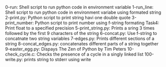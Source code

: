0-run: Shell script to run python code in environment variable
1-run_line: Shell script to run python code in environment variabe using formated string
2-print.py: Python script to print string havi one double quote
3-print_number: Python script to print number using f-string formating
Task4: Print float to a specified precision
5-print_string.py: Prints a sring 3 times followed by the first 9 characters of the string
6-concat.py: Use f-string to  concatnate two string variables
7-edges.py: Prints different sections of a string
8-concat_edges.py: concatenates different parts of a string together
9-easter_egg.py: Dispays The Zen of Python by Tim Peters
10-check_cycle.c: Checks the presence of a cycle in a singly linked list
100-write.py: prints string to stderr using write

